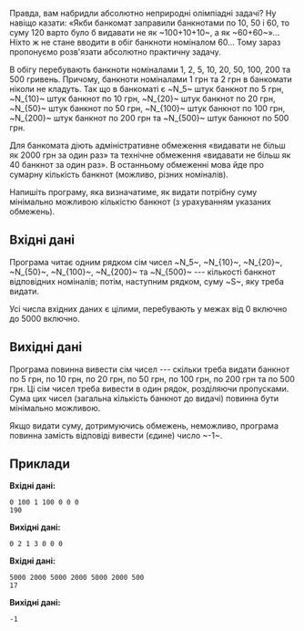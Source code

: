 ﻿Правда, вам набридли абсолютно неприродні олімпіадні задачі?
Ну навіщо казати: «Якби банкомат заправили банкнотами по 10, 50 і 60,
то суму 120 варто було б видавати не як ~100+10+10~,
а як ~60+60~»...
Ніхто ж не стане вводити в обіг банкноти номіналом 60...
Тому зараз пропонуємо розв'язати абсолютно практичну задачу.

В обігу перебувають банкноти номіналами 1, 2, 5, 10, 20, 50, 100, 200 та 500 гривень.
Причому, банкноти номіналами 1 грн та 2 грн в банкомати ніколи не кладуть.
Так що в банкоматі є
~N_5~ штук банкнот по 5 грн,
~N_{10}~ штук банкнот по 10 грн,
~N_{20}~ штук банкнот по 20 грн,
~N_{50}~ штук банкнот по 50 грн,
~N_{100}~ штук банкнот по 100 грн,
~N_{200}~ штук банкнот по 200 грн та
~N_{500}~ штук банкнот по 500 грн.

Для банкомата діють адміністративне обмеження
«видавати не більш як 2000 грн за один раз»
та технічне обмеження
«видавати не більш як 40 банкнот за один раз».
В останньому обмеженні мова йде про сумарну
кількість банкнот (можливо, різних номіналів).

Напишіть програму, яка визначатиме, як видати
потрібну суму мінімально можливою кількістю банкнот
(з урахуванням указаних обмежень).

## Вхідні дані
Програма читає одним рядком сім чисел
~N_5~, ~N_{10}~, ~N_{20}~,
~N_{50}~, ~N_{100}~, ~N_{200}~ та ~N_{500}~ --- кількості банкнот відповідних номіналів;
потім, наступним рядком, суму ~S~, яку треба видати.

Усі ч*и*сла вхідних даних є цілими, перебувають у межах від 0 включно до 5000 включно.

## Вихідні дані
Програма повинна вивести сім чисел --- скільки треба видати банкнот
по 5 грн,
по 10 грн,
по 20 грн,
по 50 грн,
по 100 грн,
по 200 грн та
по 500 грн.
Ці сім чисел треба вивести в один рядок, розділяючи пропусками.
Сума цих чисел (загальна кількість банкнот до видачі) повинна бути мінімально можливою.

Якщо видати суму, дотримуючись обмежень, неможливо, програма повинна замість відповіді вивести (єдине) число  ~-1~.

## Приклади
**Вхідні дані:**
```
0 100 1 100 0 0 0
190
```

**Вихідні дані:**
```
0 2 1 3 0 0 0
```

**Вхідні дані:**
```
5000 2000 5000 2000 5000 2000 500
17
```

**Вихідні дані:**
```
-1
```
